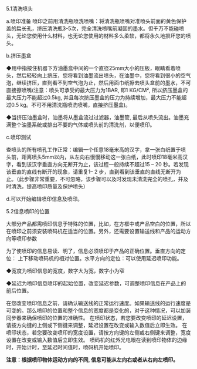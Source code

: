 5.1清洗喷头

a.喷印准备
喷印之前用清洗瓶喷洗喷嘴：将清洗瓶喷嘴对准喷头前面的黄色保护盖的扁长孔，挤压清洗瓶3-5次，完全清洗喷嘴前凝固的墨水。但千万不能碰喷头，无论您使用什么材料，也无论您使用的材料多么柔软，都将永久地损坏您的喷头。

b.挤压墨盒

◆用中指按住机器下方油墨盒中间的一个直径25mm大小的压板，眼睛看着喷头，然后轻轻向上挤压，您将看到油墨流出喷头，在油墨中，您将看到很小的空气泡，继续挤压，直到看不到空气泡为止，然后用面巾纸擦去喷头盒前的墨水，不可直接擦喷嘴(注意：喷头可承受的最大压力为1BAR, 即1 KG/CM², 所以挤压墨盒的最大压力不能超过0.5kg, 并且每次挤压墨盒的压力为持续增加，最大压力不能超过0.5 kg。不可不用清洗瓶喷洗喷嘴，直接挤压墨盒)。

◆当挤压油墨盒时，油墨将从墨盒流过过滤器，油墨管, 最后从喷头流出。油墨充满整个油墨系统或排出不要的气体或喷头前的清洗剂，以便喷印。

c.喷印测试

查喷头的所有喷孔工作正常：编辑一个任意18毫米高的汉字，拿一张白纸置于喷头前，距离喷头5mm以内，从左向右慢慢移动这一张白纸，此时喷印18毫米高汉字，看到该汉字垂直方向无断开为止，该过程一般持续不超过15 – 20 秒。若发现该垂直的直线有断开的现象，请重复1– 2 步，直到看到该垂直的直线无断开为止。（此步骤非常重要，不可忽略，该步骤可以及时发现未清洗完全的喷孔，并及时清洗，提高喷印质量及保护喷头）

d.可以开始编辑喷印信息及喷印。

5.2信息喷印的位置

大部分产品都需喷印信息于特殊的位置，比如，在方框中或产品空白的位置，所以在喷印之前须安装喷码机在适当的位置。另外，还需要设置输送线和产品的运动方向等喷印参数


为了使喷印的信息易读、明了，信息必须喷印于产品的正确位置。垂直方向的定位： 上下移动喷码机的相对位置。水平方向的定位：可以使用延迟喷印功能。

◆宽度为喷印信息的宽度，数字大为宽，数字小为窄

◆延迟为喷印信息喷印的起始位置，改变延迟参数，可调整喷印信息在产品上的前后位置。

在您改变喷印信息之前，请确认输送线的正常运行速度。如果输送线的运行速度是可变的。那么喷印的位置和整个信息的宽度都是变化的，对于这种情况，可以加装同步器来确保喷印的位置的准确性。
在喷印状态，若您要改变喷印的延迟设置，请按方向键的上侧或下侧键来调整，延迟设置在改变或输入数值后立即生效。
在喷印状态，若您要改变喷印的宽度设置，请按方向键的左侧或右侧键来调整，宽度设置在改变或输入数值后立即生效。
喷码机的红外光电眼在读到喷印物体的边缘时，开始计时，至延迟时间值时，喷码机开始喷印。

**注意：根据喷印物体运动方向的不同, 信息可能从左向右或者从右向左喷印。**
